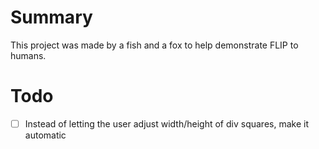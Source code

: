 # Summary
This project was made by a fish and a fox to help demonstrate FLIP to humans.
# Todo
- [ ] Instead of letting the user adjust width/height of div squares, make it automatic